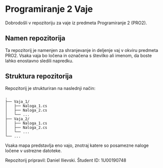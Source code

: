 # Programiranje 2 Vaje
Dobrodošli v repozitoriju za vaje iz predmeta Programiranje 2 (PRO2).

## Namen repozitorija
Ta repozitorij je namenjen za shranjevanje in deljenje vaj v okviru predmeta PRO2. 
Vsaka vaja bo ločena in označena s številko ali imenom, da boste lahko enostavno sledili napredku.

## Struktura repozitorija
Repozitorij je strukturiran na naslednji način:
```
.
├── Vaja_1/
│   ├── Naloga_1.cs
│   ├── Naloga_2.cs
│   └── ...
├── Vaja_2/
│   ├── Naloga_1.cs
│   ├── Naloga_2.cs
│   └── ...
└── ...
```

Vsaka mapa predstavlja eno vajo, znotraj katere so posamezne naloge ločene v ustrezne datoteke.

Repozitorij pripravil: Daniel Ilievski.
Študent ID: 1U00190748
